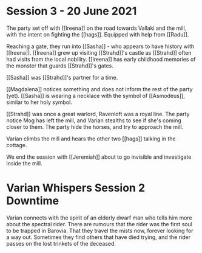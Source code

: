 # Session 3 - 20 June 2021

The party set off with [[Ireena]] on the road towards Vallaki and the mill, with the intent on fighting the [[hags]]. Equipped with help from [[Radu]].

Reaching a gate, they run into [[Sasha]] - who appears to have history with [[Ireena]]. [[Ireena]] grew up visiting [[Strahd]]'s castle as [[Strahd]] often had visits from the local nobility. [[Ireena]] has early childhood memories of the monster that guards [[Strahd]]'s gates.

[[Sasha]] was [[Strahd]]'s partner for a time.

[[Magdalena]] notices something and does not inform the rest of the party (yet). [[Sasha]] is wearing a necklace with the symbol of [[Asmodeus]], similar to her holy symbol.

[[Strahd]] was once a great warlord, Ravenloft was a royal line.
The party notice Mog has left the mill, and Varian stealths to see if she's coming closer to them. The party hide the horses, and try to approach the mill.

Varian climbs the mill and hears the other two [[hags]] talking in the cottage.

We end the session with [[Jeremiah]] about to go invisible and investigate inside the mill. 

# Varian Whispers Session 2 Downtime

Varian connects with the spirit of an elderly dwarf man who tells him more about the spectral rider. There are rumours that the rider was the first soul to be trapped in Barovia. That they travel the mists now, forever looking for a way out. Sometimes they find others that have died trying, and the rider passes on the lost trinkets of the deceased.
